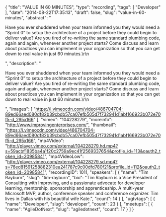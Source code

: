 {
  "title": "VALUE IN 60 MINUTES",
  "type": "recording",
  "tags": [
    "Developer"
  ],
  "date": "2014-08-22T17:35:13",
  "draft": false,
  "slug": "value-in-60-minutes",
  "abstract": "<p>Have you ever shuddered when your team informed you they would need a “Sprint 0” to setup the architecture of a project before they could begin to deliver value? Are you tired of re-writing the same standard plumbing code, again and again, whenever another project starts? Come discuss and learn about practices you can implement in your organization so that you can get down to real value in just 60 minutes.\r\n</p>",
  "description": "<p>Have you ever shuddered when your team informed you they would need a “Sprint 0” to setup the architecture of a project before they could begin to deliver value? Are you tired of re-writing the same standard plumbing code, again and again, whenever another project starts? Come discuss and learn about practices you can implement in your organization so that you can get down to real value in just 60 minutes.\r\n</p>",
  "images": [
    "https://i.vimeocdn.com/video/486704704-89ed66aed080df82b39cbdb57ca07efb505d7f732941d1abf166923b072e70f5-d_295x166"
  ],
  "vimeo": "104228279",
  "moreinfo": "http://www.improvingenterprises.com/",
  "thumbnail": "https://i.vimeocdn.com/video/486704704-89ed66aed080df82b39cbdb57ca07efb505d7f732941d1abf166923b072e70f5-d_295x166",
  "mp4Video": "http://player.vimeo.com/external/104228279.hd.mp4?s=59acbf1835ba4a1f20c2759a9ec41f2569337654&profile_id=113&oauth2_token_id=20985841",
  "mp4VideoLow": "http://player.vimeo.com/external/104228279.sd.mp4?s=76ed81591258882310ea241787c9c00dfd780f21&profile_id=112&oauth2_token_id=20985841",
  "recordingID": 1011,
  "speakers": [
    {
      "name": "Tim Rayburn",
      "slug": "tim-rayburn",
      "bio": "Tim Rayburn is a Vice President of Consulting with Improving, and a passionate advocate for developer learning, mentorship, sponsorship and apprenticeship. A multi-year Microsoft MVP, author, conference speaker and conference organizer. Tim lives in Dallas with his beautiful wife Kate.",
      "count": 14
    }
  ],
  "ugtvtags": [
    {
      "name": "Developer",
      "slug": "developer",
      "count": 23
    }
  ],
  "meetups": [
    {
      "name": "AgileDotNext",
      "slug": "agiledotnext",
      "count": 17
    }
  ]
}